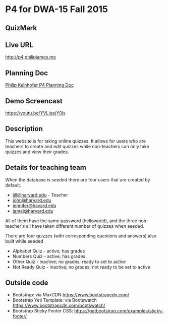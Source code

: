 # P4 for DWA-15 Fall 2015
## QuizMark

## Live URL
<http://p4.philipjames.me>

## Planning Doc
[Philip Kelnhofer P4 Planning Doc](http://bit.ly/1ORWQcg)

## Demo Screencast
<https://youtu.be/YVLIqejY0ls>

## Description
This website is for taking online quizzes. It allows for users who are teachers to create and edit quizzes while non-teachers can only take quizzes and view their grades.

## Details for teaching team
When the database is seeded there are four users that are created by default. 
* jill@harvard.edu - Teacher
* john@harvard.edu
* jennifer@havard.edu
* jamal@harvard.edu

All of them have the same password (helloworld), and the three non-teacher's all have taken different number of quizzes when seeded.

There are four quizzes (with corresponding questions and answers) also built while seeded
* Alphabet Quiz - active; has grades
* Numbers Quiz - active; has grades
* Other Quiz - inactive; no grades; ready to set to active
* Not Ready Quiz - inactive; no grades; not ready to be set to active


## Outside code
* Bootstrap: via MaxCDN <https://www.bootstrapcdn.com/>
* Bootstrap Yeti Template: via Bootswatch <https://www.bootstrapcdn.com/bootswatch/>
* Bootstrap Sticky Footer CSS: <https://getbootstrap.com/examples/sticky-footer/>